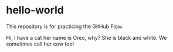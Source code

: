# hello-world
This repository is for practicing the GitHub Flow.

Hi, I have a cat her name is Oreo, why? She is black and white. We sometimes call her cow too!
